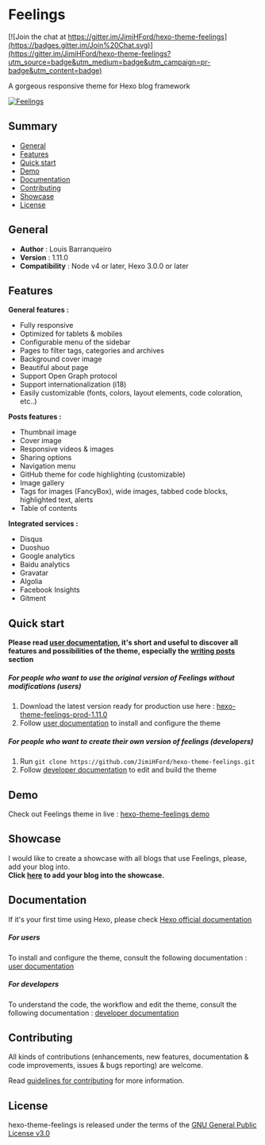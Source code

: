 # Feelings

[![Join the chat at https://gitter.im/JimiHFord/hexo-theme-feelings](https://badges.gitter.im/Join%20Chat.svg)](https://gitter.im/JimiHFord/hexo-theme-feelings?utm_source=badge&utm_medium=badge&utm_campaign=pr-badge&utm_content=badge)

A gorgeous responsive theme for Hexo blog framework 

[![Feelings](http://d1u9biwaxjngwg.cloudfront.net/showcases/showcase-v1.11.0.jpg)](http://louisbarranqueiro.github.io/hexo-theme-feelings)

## Summary ##

- [General](#general)
- [Features](#features)
- [Quick start](#quick-start)
- [Demo](#demo)
- [Documentation](#documentation)
- [Contributing](#contributing)
- [Showcase](#showcase)
- [License](#license)


## General ##

- **Author** : Louis Barranqueiro
- **Version** : 1.11.0
- **Compatibility** : Node v4 or later, Hexo 3.0.0 or later 

## Features ##

**General features :**  

- Fully responsive
- Optimized for tablets & mobiles
- Configurable menu of the sidebar
- Pages to filter tags, categories and archives
- Background cover image
- Beautiful about page
- Support Open Graph protocol
- Support internationalization (i18)
- Easily customizable (fonts, colors, layout elements, code coloration, etc..)
  
**Posts features :**  

- Thumbnail image
- Cover image
- Responsive videos & images
- Sharing options
- Navigation menu
- GitHub theme for code highlighting (customizable)
- Image gallery
- Tags for images (FancyBox), wide images, tabbed code blocks, highlighted text, alerts
- Table of contents  
  
**Integrated services :**  

- Disqus
- Duoshuo
- Google analytics
- Baidu analytics
- Gravatar
- Algolia
- Facebook Insights
- Gitment
 
## Quick start ##

**Please read [user documentation](https://github.com/JimiHFord/hexo-theme-feelings/blob/master/docs/user.md), it's short and useful to discover all features and possibilities of the theme, especially the  [writing posts](https://github.com/JimiHFord/hexo-theme-feelings/blob/master/docs/user.md#writing-posts) section**

##### For people who want to use the original version of Feelings without modifications (users)

1. Download the latest version ready for production use here : [hexo-theme-feelings-prod-1.11.0](https://github.com/JimiHFord/hexo-theme-feelings/releases/download/v1.11.0/hexo-theme-feelings-built-for-production-1.11.0.zip)
2. Follow [user documentation](https://github.com/JimiHFord/hexo-theme-feelings/blob/master/docs/user.md) to install and configure the theme  

##### For people who want to create their own version of feelings (developers) 

1. Run `git clone https://github.com/JimiHFord/hexo-theme-feelings.git`  
2. Follow [developer documentation](https://github.com/JimiHFord/hexo-theme-feelings/blob/master/docs/developer.md) to edit and build the theme  

## Demo  ##

Check out Feelings theme in live : [hexo-theme-feelings demo](http://louisbarranqueiro.github.io/hexo-theme-feelings)

## Showcase ##

I would like to create a showcase with all blogs that use Feelings, please, add your blog into.  
**Click [here](https://github.com/JimiHFord/hexo-theme-feelings/issues/new?title=Add%20my%20blog%20into%20the%20showcase&body=Hey,%20add%20my%20blog%20into%20the%20showcase:) to add your blog into the showcase.**

## Documentation ##

If it's your first time using Hexo, please check [Hexo official documentation](https://hexo.io/docs/)

##### For users  

To install and configure the theme, consult the following documentation : [user documentation](https://github.com/JimiHFord/hexo-theme-feelings/blob/master/docs/user.md)  

##### For developers

To understand the code, the workflow and edit the theme, consult the following documentation : [developer documentation](https://github.com/JimiHFord/hexo-theme-feelings/blob/master/docs/developer.md)

## Contributing ##

All kinds of contributions (enhancements, new features, documentation & code improvements, issues & bugs reporting) are welcome.

Read [guidelines for contributing](https://github.com/JimiHFord/hexo-theme-feelings/blob/master/.github/CONTRIBUTING.md) for more information.

## License ##

hexo-theme-feelings is released under the terms of the [GNU General Public License v3.0](https://github.com/JimiHFord/hexo-theme-feelings/blob/master/LICENSE)
